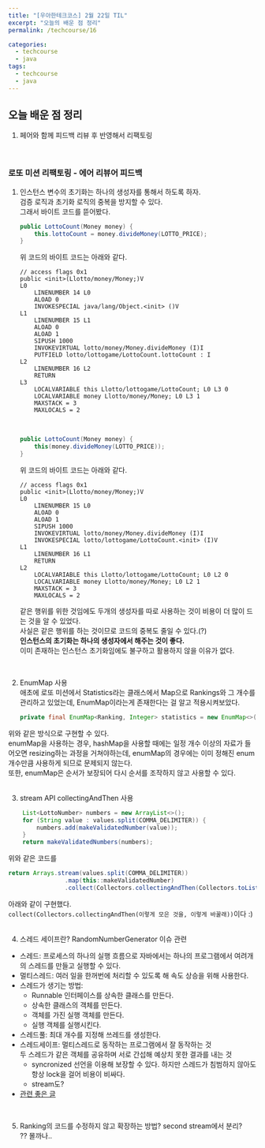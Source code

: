 ```yaml
---
title: "[우아한테크코스] 2월 22일 TIL"
excerpt: "오늘의 배운 점 정리"
permalink: /techcourse/16

categories:
  - techcourse
  - java
tags:
  - techcourse
  - java
---
```

## 오늘 배운 점 정리  
1. 페어와 함께 피드백 리뷰 후 반영해서 리팩토링  
<br>

### 로또 미션 리팩토링 - 에어 리뷰어 피드백  
1. 인스턴스 변수의 초기화는 하나의 생성자를 통해서 하도록 하자.  
    검증 로직과 초기화 로직의 중복을 방지할 수 있다.  
    그래서 바이트 코드를 뜯어봤다.  
    ```java
    public LottoCount(Money money) {
        this.lottoCount = money.divideMoney(LOTTO_PRICE);
    }
    ```  
    위 코드의 바이트 코드는 아래와 같다.  
    ```
    // access flags 0x1  
    public <init>(Llotto/money/Money;)V  
    L0  
        LINENUMBER 14 L0  
        ALOAD 0  
        INVOKESPECIAL java/lang/Object.<init> ()V  
    L1  
        LINENUMBER 15 L1  
        ALOAD 0  
        ALOAD 1  
        SIPUSH 1000  
        INVOKEVIRTUAL lotto/money/Money.divideMoney (I)I  
        PUTFIELD lotto/lottogame/LottoCount.lottoCount : I  
    L2  
        LINENUMBER 16 L2  
        RETURN  
    L3  
        LOCALVARIABLE this Llotto/lottogame/LottoCount; L0 L3 0  
        LOCALVARIABLE money Llotto/money/Money; L0 L3 1  
        MAXSTACK = 3  
        MAXLOCALS = 2  
    ```
    <br>

    ```java
    public LottoCount(Money money) {
        this(money.divideMoney(LOTTO_PRICE));
    }
    ```  
    위 코드의 바이트 코드는 아래와 같다.  
    ```
    // access flags 0x1
    public <init>(Llotto/money/Money;)V  
    L0  
        LINENUMBER 15 L0  
        ALOAD 0  
        ALOAD 1  
        SIPUSH 1000  
        INVOKEVIRTUAL lotto/money/Money.divideMoney (I)I  
        INVOKESPECIAL lotto/lottogame/LottoCount.<init> (I)V  
    L1  
        LINENUMBER 16 L1  
        RETURN  
    L2  
        LOCALVARIABLE this Llotto/lottogame/LottoCount; L0 L2 0  
        LOCALVARIABLE money Llotto/money/Money; L0 L2 1  
        MAXSTACK = 3  
        MAXLOCALS = 2  
    ```  
    같은 행위를 위한 것임에도 두개의 생성자를 따로 사용하는 것이 비용이 더 많이 드는 것을 알 수 있었다.  
    사실은 같은 행위를 하는 것이므로 코드의 중복도 줄일 수 있다.(?)  
    **인스턴스의 초기화는 하나의 생성자에서 해주는 것이 좋다.**  
    이미 존재하는 인스턴스 초기화임에도 불구하고 활용하지 않을 이유가 없다.  
<br>

2. EnumMap 사용  
애초에 로또 미션에서 Statistics라는 클래스에서 Map으로 Rankings와 그 개수를 관리하고 있었는데, EnumMap이라는게 존재한다는 걸 알고 적용시켜보았다.  
    ```java
    private final EnumMap<Ranking, Integer> statistics = new EnumMap<>(Ranking.class);
    ```  
위와 같은 방식으로 구현할 수 있다.  
enumMap을 사용하는 경우, hashMap을 사용할 때에는 일정 개수 이상의 자료가 들어오면 resizing하는 과정을 거쳐야하는데, enumMap의 경우에는 이미 정해진 enum 개수만큼 사용하게 되므로 문제되지 않는다.  
또한, enumMap은 순서가 보장되어 다시 순서를 조작하지 않고 사용할 수 있다.  
<br>

3. stream API collectingAndThen 사용  
```java
    List<LottoNumber> numbers = new ArrayList<>();
    for (String value : values.split(COMMA_DELIMITER)) {
        numbers.add(makeValidatedNumber(value));
    }
    return makeValidatedNumbers(numbers);
```  
위와 같은 코드를  
```java
return Arrays.stream(values.split(COMMA_DELIMITER))
                .map(this::makeValidatedNumber)
                .collect(Collectors.collectingAndThen(Collectors.toList(), this::makeValidatedNumbers));
```  
아래와 같이 구현했다.  
`collect(Collectors.collectingAndThen(이렇게 모은 것을, 이렇게 바꿀래))`이다 :)  
<br>  

4. 스레드 세이프란? RandomNumberGenerator 이슈 관련  
- 스레드: 프로세스의 하나의 실행 흐름으로 자바에서는 하나의 프로그램에서 여려개의 스레드를 만들고 실행할 수 있다.  
- 멀티스레드: 여러 일을 한꺼번에 처리할 수 있도록 해 속도 상승을 위해 사용한다.  
- 스레드가 생기는 방법:  
    - Runnable 인터페이스를 상속한 클래스를 만든다.  
    - 상속한 클래스의 객체를 만든다.  
    - 객체를 가진 실행 객체를 만든다.  
    - 실행 객체를 실행시킨다.  
- 스레드풀: 최대 개수를 지정해 쓰레드를 생성한다.
- 스레드세이프: 멀티스레드로 동작하는 프로그램에서 잘 동작하는 것  
두 스레드가 같은 객체를 공유하며 서로 간섭해 예상치 못한 결과를 내는 것  
    - syncronized 선언을 이용해 보장할 수 있다. 하지만 스레드가 침범하지 않아도 항상 lock을 걸어 비용이 비싸다.  
    - stream도?  
- [관련 좋은 글](https://pjh3749.tistory.com/268)  
<br>  

5. Ranking의 코드를 수정하지 않고 확장하는 방법? second stream에서 분리?  
?? 몰까나..